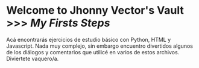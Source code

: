# Welcome to Jhonny Vector's Vault >>> *My Firsts Steps* # 
<p>
Acá encontrarás ejercicios de estudio básico con Python, HTML y Javascript. Nada muy complejo, sin embargo encuentro divertidos algunos de los diálogos y comentarios que utilicé en varios de estos archivos. Diviertete vaquero/a. 
  </p>
